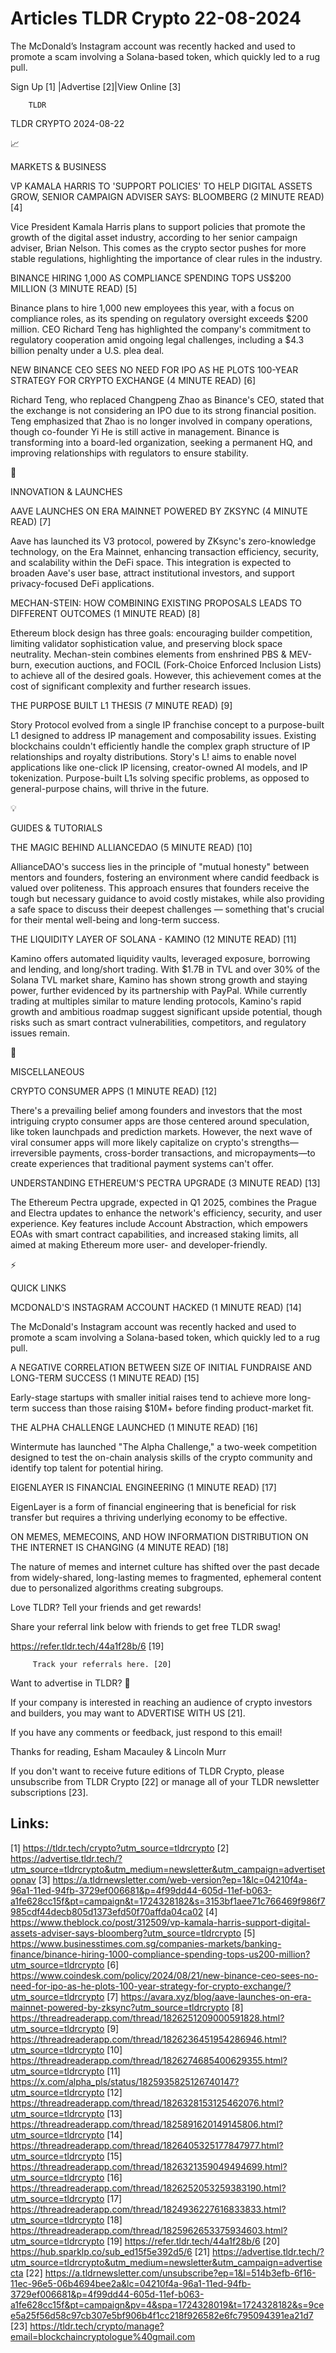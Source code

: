 # Articles TLDR Crypto 22-08-2024

The McDonald’s Instagram account was recently hacked and used to
promote a scam involving a Solana-based token, which quickly led to a
rug pull.  

 Sign Up [1] |Advertise [2]|View Online [3] 

		TLDR 

TLDR CRYPTO 2024-08-22

📈 

MARKETS & BUSINESS

 VP KAMALA HARRIS TO 'SUPPORT POLICIES' TO HELP DIGITAL ASSETS GROW,
SENIOR CAMPAIGN ADVISER SAYS: BLOOMBERG (2 MINUTE READ) [4] 

 Vice President Kamala Harris plans to support policies that promote
the growth of the digital asset industry, according to her senior
campaign adviser, Brian Nelson. This comes as the crypto sector pushes
for more stable regulations, highlighting the importance of clear
rules in the industry. 

 BINANCE HIRING 1,000 AS COMPLIANCE SPENDING TOPS US$200 MILLION (3
MINUTE READ) [5] 

 Binance plans to hire 1,000 new employees this year, with a focus on
compliance roles, as its spending on regulatory oversight exceeds $200
million. CEO Richard Teng has highlighted the company's commitment to
regulatory cooperation amid ongoing legal challenges, including a $4.3
billion penalty under a U.S. plea deal. 

 NEW BINANCE CEO SEES NO NEED FOR IPO AS HE PLOTS 100-YEAR STRATEGY
FOR CRYPTO EXCHANGE (4 MINUTE READ) [6] 

 Richard Teng, who replaced Changpeng Zhao as Binance's CEO, stated
that the exchange is not considering an IPO due to its strong
financial position. Teng emphasized that Zhao is no longer involved in
company operations, though co-founder Yi He is still active in
management. Binance is transforming into a board-led organization,
seeking a permanent HQ, and improving relationships with regulators to
ensure stability. 

🚀 

INNOVATION & LAUNCHES

 AAVE LAUNCHES ON ERA MAINNET POWERED BY ZKSYNC (4 MINUTE READ) [7] 

 Aave has launched its V3 protocol, powered by ZKsync's zero-knowledge
technology, on the Era Mainnet, enhancing transaction efficiency,
security, and scalability within the DeFi space. This integration is
expected to broaden Aave's user base, attract institutional investors,
and support privacy-focused DeFi applications. 

 MECHAN-STEIN: HOW COMBINING EXISTING PROPOSALS LEADS TO DIFFERENT
OUTCOMES (1 MINUTE READ) [8] 

 Ethereum block design has three goals: encouraging builder
competition, limiting validator sophistication value, and preserving
block space neutrality. Mechan-stein combines elements from enshrined
PBS & MEV-burn, execution auctions, and FOCIL (Fork-Choice Enforced
Inclusion Lists) to achieve all of the desired goals. However, this
achievement comes at the cost of significant complexity and further
research issues. 

 THE PURPOSE BUILT L1 THESIS (7 MINUTE READ) [9] 

 Story Protocol evolved from a single IP franchise concept to a
purpose-built L1 designed to address IP management and composability
issues. Existing blockchains couldn't efficiently handle the complex
graph structure of IP relationships and royalty distributions. Story's
L! aims to enable novel applications like one-click IP licensing,
creator-owned AI models, and IP tokenization. Purpose-built L1s
solving specific problems, as opposed to general-purpose chains, will
thrive in the future. 

💡 

GUIDES & TUTORIALS

 THE MAGIC BEHIND ALLIANCEDAO (5 MINUTE READ) [10] 

 AllianceDAO's success lies in the principle of "mutual honesty"
between mentors and founders, fostering an environment where candid
feedback is valued over politeness. This approach ensures that
founders receive the tough but necessary guidance to avoid costly
mistakes, while also providing a safe space to discuss their deepest
challenges — something that's crucial for their mental well-being
and long-term success. 

 THE LIQUIDITY LAYER OF SOLANA - KAMINO (12 MINUTE READ) [11] 

 Kamino offers automated liquidity vaults, leveraged exposure,
borrowing and lending, and long/short trading. With $1.7B in TVL and
over 30% of the Solana TVL market share, Kamino has shown strong
growth and staying power, further evidenced by its partnership with
PayPal. While currently trading at multiples similar to mature lending
protocols, Kamino's rapid growth and ambitious roadmap suggest
significant upside potential, though risks such as smart contract
vulnerabilities, competitors, and regulatory issues remain. 

🦄 

MISCELLANEOUS

 CRYPTO CONSUMER APPS (1 MINUTE READ) [12] 

 There's a prevailing belief among founders and investors that the
most intriguing crypto consumer apps are those centered around
speculation, like token launchpads and prediction markets. However,
the next wave of viral consumer apps will more likely capitalize on
crypto's strengths—irreversible payments, cross-border transactions,
and micropayments—to create experiences that traditional payment
systems can't offer. 

 UNDERSTANDING ETHEREUM'S PECTRA UPGRADE (3 MINUTE READ) [13] 

 The Ethereum Pectra upgrade, expected in Q1 2025, combines the Prague
and Electra updates to enhance the network's efficiency, security, and
user experience. Key features include Account Abstraction, which
empowers EOAs with smart contract capabilities, and increased staking
limits, all aimed at making Ethereum more user- and
developer-friendly. 

⚡ 

QUICK LINKS

 MCDONALD'S INSTAGRAM ACCOUNT HACKED (1 MINUTE READ) [14] 

 The McDonald's Instagram account was recently hacked and used to
promote a scam involving a Solana-based token, which quickly led to a
rug pull. 

 A NEGATIVE CORRELATION BETWEEN SIZE OF INITIAL FUNDRAISE AND
LONG-TERM SUCCESS (1 MINUTE READ) [15] 

 Early-stage startups with smaller initial raises tend to achieve more
long-term success than those raising $10M+ before finding
product-market fit. 

 THE ALPHA CHALLENGE LAUNCHED (1 MINUTE READ) [16] 

 Wintermute has launched "The Alpha Challenge," a two-week competition
designed to test the on-chain analysis skills of the crypto community
and identify top talent for potential hiring. 

 EIGENLAYER IS FINANCIAL ENGINEERING (1 MINUTE READ) [17] 

 EigenLayer is a form of financial engineering that is beneficial for
risk transfer but requires a thriving underlying economy to be
effective. 

 ON MEMES, MEMECOINS, AND HOW INFORMATION DISTRIBUTION ON THE INTERNET
IS CHANGING (4 MINUTE READ) [18] 

 The nature of memes and internet culture has shifted over the past
decade from widely-shared, long-lasting memes to fragmented, ephemeral
content due to personalized algorithms creating subgroups. 

Love TLDR? Tell your friends and get rewards!

 Share your referral link below with friends to get free TLDR swag! 

 https://refer.tldr.tech/44a1f28b/6 [19] 

		 Track your referrals here. [20] 

Want to advertise in TLDR? 📰

 If your company is interested in reaching an audience of crypto
investors and builders, you may want to ADVERTISE WITH US [21]. 

 If you have any comments or feedback, just respond to this email! 

Thanks for reading, 
Esham Macauley & Lincoln Murr 

If you don't want to receive future editions of TLDR Crypto, please
unsubscribe from TLDR Crypto [22] or manage all of your TLDR
newsletter subscriptions [23]. 

 

Links:
------
[1] https://tldr.tech/crypto?utm_source=tldrcrypto
[2] https://advertise.tldr.tech/?utm_source=tldrcrypto&utm_medium=newsletter&utm_campaign=advertisetopnav
[3] https://a.tldrnewsletter.com/web-version?ep=1&lc=04210f4a-96a1-11ed-94fb-3729ef006681&p=4f99dd44-605d-11ef-b063-a1fe628cc15f&pt=campaign&t=1724328182&s=3153bf1aee71c766469f986f7985cdf44decb805d1373efd50f70affda04ca02
[4] https://www.theblock.co/post/312509/vp-kamala-harris-support-digital-assets-adviser-says-bloomberg?utm_source=tldrcrypto
[5] https://www.businesstimes.com.sg/companies-markets/banking-finance/binance-hiring-1000-compliance-spending-tops-us200-million?utm_source=tldrcrypto
[6] https://www.coindesk.com/policy/2024/08/21/new-binance-ceo-sees-no-need-for-ipo-as-he-plots-100-year-strategy-for-crypto-exchange/?utm_source=tldrcrypto
[7] https://avara.xyz/blog/aave-launches-on-era-mainnet-powered-by-zksync?utm_source=tldrcrypto
[8] https://threadreaderapp.com/thread/1826251209000591828.html?utm_source=tldrcrypto
[9] https://threadreaderapp.com/thread/1826236451954286946.html?utm_source=tldrcrypto
[10] https://threadreaderapp.com/thread/1826274685400629355.html?utm_source=tldrcrypto
[11] https://x.com/alpha_pls/status/1825935825126740147?utm_source=tldrcrypto
[12] https://threadreaderapp.com/thread/1826328153125462076.html?utm_source=tldrcrypto
[13] https://threadreaderapp.com/thread/1825891620149145806.html?utm_source=tldrcrypto
[14] https://threadreaderapp.com/thread/1826405325177847977.html?utm_source=tldrcrypto
[15] https://threadreaderapp.com/thread/1826321359049494699.html?utm_source=tldrcrypto
[16] https://threadreaderapp.com/thread/1826252053259383190.html?utm_source=tldrcrypto
[17] https://threadreaderapp.com/thread/1824936227616833833.html?utm_source=tldrcrypto
[18] https://threadreaderapp.com/thread/1825962653375934603.html?utm_source=tldrcrypto
[19] https://refer.tldr.tech/44a1f28b/6
[20] https://hub.sparklp.co/sub_ed15f5e392d5/6
[21] https://advertise.tldr.tech/?utm_source=tldrcrypto&utm_medium=newsletter&utm_campaign=advertisecta
[22] https://a.tldrnewsletter.com/unsubscribe?ep=1&l=514b3efb-6f16-11ec-96e5-06b4694bee2a&lc=04210f4a-96a1-11ed-94fb-3729ef006681&p=4f99dd44-605d-11ef-b063-a1fe628cc15f&pt=campaign&pv=4&spa=1724328019&t=1724328182&s=9cee5a25f56d58c97cb307e5bf906b4f1cc218f926582e6fc795094391ea21d7
[23] https://tldr.tech/crypto/manage?email=blockchaincryptologue%40gmail.com